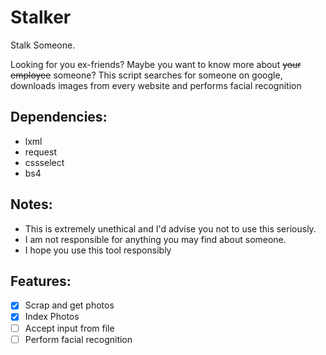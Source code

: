 # Stalker
Stalk Someone.

Looking for you ex-friends? Maybe you want to know more about ~~your employee~~ 
someone? This script searches for someone on google, downloads images from every
website and performs facial recognition


## Dependencies:
- lxml
- request
- cssselect
- bs4

## Notes:
- This is extremely unethical and I'd advise you not to use this seriously.
- I am not responsible for anything you may find about someone.
- I hope you use this tool responsibly

## Features:
- [x] Scrap and get photos
- [x] Index Photos
- [ ] Accept input from file
- [ ] Perform facial recognition
